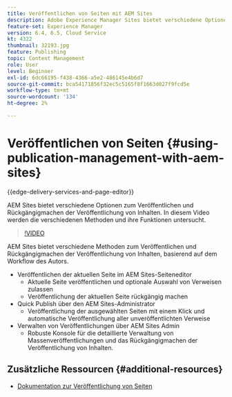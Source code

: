 ```yaml
---
title: Veröffentlichen von Seiten mit AEM Sites
description: Adobe Experience Manager Sites bietet verschiedene Optionen zum Veröffentlichen und Rückgängigmachen der Veröffentlichung von Inhalten. In diesem Video werden die verschiedenen Methoden und ihre Funktionen untersucht.
feature-set: Experience Manager
version: 6.4, 6.5, Cloud Service
kt: 4322
thumbnail: 32193.jpg
feature: Publishing
topic: Content Management
role: User
level: Beginner
exl-id: 6dc66195-f438-4366-a5e2-486145e4b6d7
source-git-commit: bca54171856f32ec5c5165f8f1663d027f9fcd5e
workflow-type: tm+mt
source-wordcount: '134'
ht-degree: 2%

---
```


# Veröffentlichen von Seiten {#using-publication-management-with-aem-sites}

{{edge-delivery-services-and-page-editor}}

AEM Sites bietet verschiedene Optionen zum Veröffentlichen und Rückgängigmachen der Veröffentlichung von Inhalten. In diesem Video werden die verschiedenen Methoden und ihre Funktionen untersucht.

>[!VIDEO](https://video.tv.adobe.com/v/32193?quality=12&learn=on)

AEM Sites bietet verschiedene Methoden zum Veröffentlichen und Rückgängigmachen der Veröffentlichung von Inhalten, basierend auf dem Workflow des Autors.

* Veröffentlichen der aktuellen Seite im AEM Sites-Seiteneditor
   * Aktuelle Seite veröffentlichen und optionale Auswahl von Verweisen zulassen
   * Veröffentlichung der aktuellen Seite rückgängig machen
* Quick Publish über den AEM Sites-Administrator
   * Veröffentlichung der ausgewählten Seiten mit einem Klick und automatische Veröffentlichung aller unveröffentlichten Verweise
* Verwalten von Veröffentlichungen über AEM Sites Admin
   * Robuste Konsole für die detaillierte Verwaltung von Massenveröffentlichungen und das Rückgängigmachen der Veröffentlichung von Inhalten.

## Zusätzliche Ressourcen {#additional-resources}

* [Dokumentation zur Veröffentlichung von Seiten](https://experienceleague.adobe.com/docs/experience-manager-65/authoring/authoring/publishing-pages.html)
